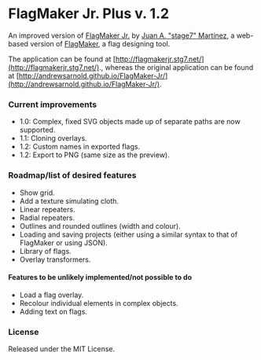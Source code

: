 FlagMaker Jr. Plus v. 1.2
=========================

An improved version of [FlagMaker Jr.](https://github.com/andrewsarnold/FlagMaker-Jr) by [Juan A. "stage7" Martínez](http://stg7.net), a web-based version of [FlagMaker](https://github.com/andrewsarnold/FlagMaker), a flag designing tool.

The application can be found at [http://flagmakerjr.stg7.net/](http://flagmakerjr.stg7.net/)., whereas the original application can be found at [http://andrewsarnold.github.io/FlagMaker-Jr/](http://andrewsarnold.github.io/FlagMaker-Jr/).

### Current improvements

* 1.0: Complex, fixed SVG objects made up of separate paths are now supported.
* 1.1: Cloning overlays.
* 1.2: Custom names in exported flags.
* 1.2: Export to PNG (same size as the preview).

### Roadmap/list of desired features

* Show grid.
* Add a texture simulating cloth.
* Linear repeaters.
* Radial repeaters.
* Outlines and rounded outlines (width and colour).
* Loading and saving projects (either using a similar syntax to that of FlagMaker or using JSON).
* Library of flags.
* Overlay transformers.

#### Features to be unlikely implemented/not possible to do

* Load a flag overlay.
* Recolour individual elements in complex objects.
* Adding text on flags.

### License

Released under the MIT License.
